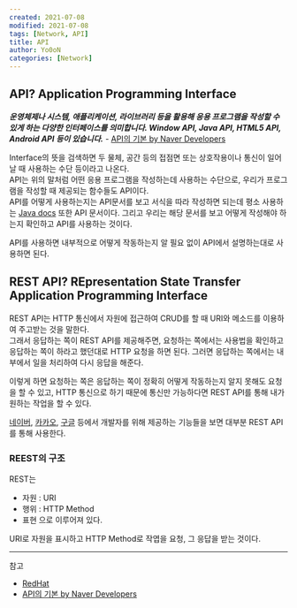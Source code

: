 ```yaml
---
created: 2021-07-08
modified: 2021-07-08
tags: [Network, API]
title: API
author: Yo0oN
categories: [Network]
---
```


## API? Application Programming Interface

***운영체제나 시스템, 애플리케이션, 라이브러리 등을 활용해 응용 프로그램을 작성할 수 있게 하는 다양한 인터페이스를 의미합니다. Window API, Java API, HTML5 API, Android API 등이 있습니다.*** - [API의 기본 by Naver Developers](https://developers.naver.com/docs/common/openapiguide/apiterms.md#api%EC%9D%98-%EA%B8%B0%EB%B3%B8)

Interface의 뜻을 검색하면 두 물체, 공간 등의 접점면 또는 상호작용이나 통신이 일어날 때 사용하는 수단 등이라고 나온다.<br>
API는 위의 말처럼 어떤 응용 프로그램을 작성하는데 사용하는 수단으로, 우리가 프로그램을 작성할 때 제공되는 함수들도 API이다.<br>
API를 어떻게 사용하는지는 API문서를 보고 서식을 따라 작성하면 되는데 평소 사용하는 [Java docs](https://docs.oracle.com/en/java/javase/16/docs/api/index.html) 또한 API 문서이다. 그리고 우리는 해당 문서를 보고 어떻게 작성해야 하는지 확인하고 API를 사용하는 것이다.

API를 사용하면 내부적으로 어떻게 작동하는지 알 필요 없이 API에서 설명하는대로 사용하면 된다.


## REST API? REpresentation State Transfer Application Programming Interface

REST API는 HTTP 통신에서 자원에 접근하여 CRUD를 할 때 URI와 메소드를 이용하여 주고받는 것을 말한다.<br>
그래서 응답하는 쪽이 REST API를 제공해주면, 요청하는 쪽에서는 사용법을 확인하고 응답하는 쪽이 하라고 했던대로 HTTP 요청을 하면 된다. 그러면 응답하는 쪽에서는 내부에서 일을 처리하여 다시 응답을 해준다.

이렇게 하면 요청하는 쪽은 응답하는 쪽이 정확히 어떻게 작동하는지 알지 못해도 요청을 할 수 있고, HTTP 통신으로 하기 때문에 통신만 가능하다면 REST API를 통해 내가 원하는 작업을 할 수 있다.

[네이버](https://developers.naver.com/main/), [카카오](https://developers.kakao.com/), [구글](https://developers.google.com/) 등에서 개발자를 위해 제공하는 기능들을 보면 대부분 REST API를 통해 사용한다.

### REEST의 구조

REST는
- 자원 : URI
- 행위 : HTTP Method
- 표현
으로 이루어져 있다.

URI로 자원을 표시하고 HTTP Method로 작엽을 요청, 그 응답을 받는 것이다.



-------

참고
- [RedHat](https://www.redhat.com/ko/topics/api/what-are-application-programming-interfaces)
- [API의 기본 by Naver Developers](https://developers.naver.com/docs/common/openapiguide/apiterms.md#api%EC%9D%98-%EA%B8%B0%EB%B3%B8)
